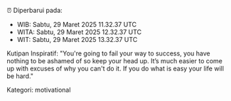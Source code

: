 ⏰ Diperbarui pada:
- WIB: Sabtu, 29 Maret 2025 11.32.37 UTC
- WITA: Sabtu, 29 Maret 2025 12.32.37 UTC
- WIT: Sabtu, 29 Maret 2025 13.32.37 UTC

Kutipan Inspiratif:
"You're going to fail your way to success, you have nothing to be ashamed of so keep your head up. It’s much easier to come up with excuses of why you can't do it. If you do what is easy your life will be hard."


Kategori: motivational

